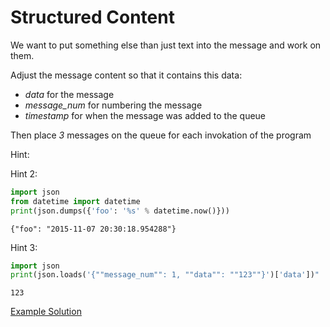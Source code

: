 Structured Content
==================

We want to put something else than just text into the message and work on them.

Adjust the message content so that it contains this data:
- *data* for the message
- *message_num* for numbering the message
- *timestamp* for when the message was added to the queue

Then place *3* messages on the queue for each invokation of the program

<a onclick="document.getElementById('something').style.display=''">Hint</a>:
<div id="something" style="display:none">
```python
import json
print(json.dumps({'foo': 123, 'bar': 'def'}))
```
    {"bar": "def", "foo": 123}
</div>

Hint 2:

```python
import json
from datetime import datetime
print(json.dumps({'foo': '%s' % datetime.now()}))
```

    {"foo": "2015-11-07 20:30:18.954288"}

Hint 3:

```python
import json
print(json.loads('{""message_num"": 1, ""data"": ""123""}')['data'])"
```

    123

[Example Solution](../lf_structured_content.py)